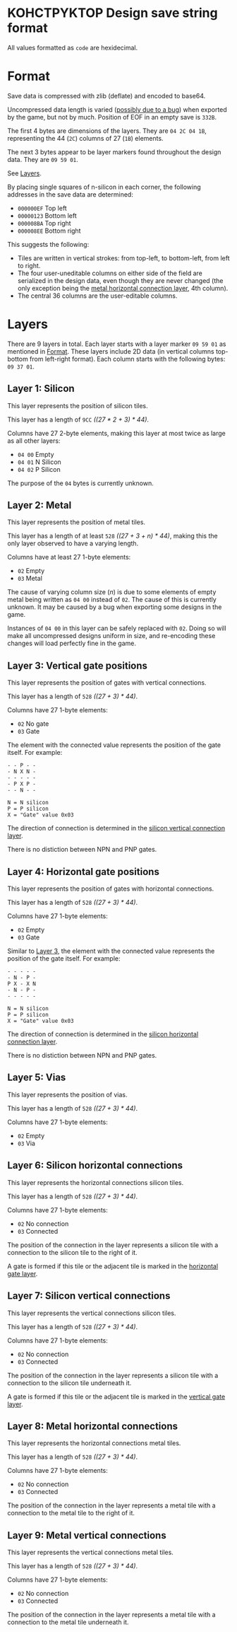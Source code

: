 # KOHCTPYKTOP Design save string format

All values formatted as `code` are hexidecimal.

# Format

Save data is compressed with zlib (deflate) and encoded to base64.

Uncompressed data length is varied ([possibly due to a bug](#layer-2-metal)) when exported by the
game, but not by much. Position of EOF in an empty save is `332B`.

The first 4 bytes are dimensions of the layers.
They are `04 2C 04 1B`, representing the 44 (`2C`) columns of 27 (`1B`) elements.

The next 3 bytes appear to be layer markers found throughout the design data. They are `09 59 01`.

See [Layers](#layers).

By placing single squares of n-silicon in each corner, the following addresses in the save data are
determined:

- `000000EF` Top left
- `00000123` Bottom left
- `000008BA` Top right
- `000008EE` Bottom right

This suggests the following:

- Tiles are written in vertical strokes: from top-left, to bottom-left, from left to right.
- The four user-uneditable columns on either side of the field are serialized in the design data,
even though they are never changed (the only exception being the [metal horizontal connection layer](#layer-8-metal-horizontal-connections), 4th column).
- The central 36 columns are the user-editable columns.

# Layers

There are 9 layers in total.
Each layer starts with a layer marker `09 59 01` as mentioned in [Format](#format).
These layers include 2D data (in vertical columns top-bottom from left-right format).
Each column starts with the following bytes: `09 37 01`.

## Layer 1: Silicon

This layer represents the position of silicon tiles.

This layer has a length of `9CC` *((27 * 2 + 3) * 44)*.

Columns have 27 2-byte elements, making this layer at most twice as large as all other layers:

- `04 00` Empty
- `04 01` N Silicon
- `04 02` P Silicon

The purpose of the `04` bytes is currently unknown.

## Layer 2: Metal

This layer represents the position of metal tiles.

This layer has a length of at least `528` *((27 + 3 + n) * 44)*, making this the only layer
observed to have a varying length.

Columns have at least 27 1-byte elements:

- `02` Empty
- `03` Metal

The cause of varying column size (*n*) is due to some elements of empty metal being written as
`04 00` instead of `02`. The cause of this is currently unknown. It may be caused by a bug when
exporting some designs in the game.

Instances of `04 00` in this layer can be safely replaced with `02`. Doing so will make all
uncompressed designs uniform in size, and re-encoding these changes will load perfectly fine in the
game.

## Layer 3: Vertical gate positions

This layer represents the position of gates with vertical connections.

This layer has a length of `528` *((27 + 3) * 44)*.

Columns have 27 1-byte elements:

- `02` No gate
- `03` Gate

The element with the connected value represents the position of the gate itself.
For example:

```
- - P - -
- N X N -
- - - - -
- P X P -
- - N - -

N = N silicon
P = P silicon
X = "Gate" value 0x03
```

The direction of connection is determined in the [silicon vertical connection layer](#layer-7-silicon-vertical-connections).

There is no distiction between NPN and PNP gates.

## Layer 4: Horizontal gate positions

This layer represents the position of gates with horizontal connections.

This layer has a length of `528` *((27 + 3) * 44)*.

Columns have 27 1-byte elements:

- `02` Empty
- `03` Gate

Similar to [Layer 3](#layer-3-vertical-gate-positions),
the element with the connected value represents the position of the gate itself.
For example:

```
- - - - -
- N - P -
P X - X N
- N - P -
- - - - -

N = N silicon
P = P silicon
X = "Gate" value 0x03
```

The direction of connection is determined in the [silicon horizontal connection layer](#layer-6-silicon-horizontal-connections).

There is no distiction between NPN and PNP gates.

## Layer 5: Vias

This layer represents the position of vias.

This layer has a length of `528` *((27 + 3) * 44)*.

Columns have 27 1-byte elements:

- `02` Empty
- `03` Via

## Layer 6: Silicon horizontal connections

This layer represents the horizontal connections silicon tiles.

This layer has a length of `528` *((27 + 3) * 44)*.

Columns have 27 1-byte elements:

- `02` No connection
- `03` Connected

The position of the connection in the layer represents a silicon tile with a connection to the
silicon tile to the right of it.

A gate is formed if this tile or the adjacent tile is marked in the [horizontal gate layer](#layer-4-horizontal-gate-positions).

## Layer 7: Silicon vertical connections

This layer represents the vertical connections silicon tiles.

This layer has a length of `528` *((27 + 3) * 44)*.

Columns have 27 1-byte elements:

- `02` No connection
- `03` Connected

The position of the connection in the layer represents a silicon tile with a connection to the
silicon tile underneath it.

A gate is formed if this tile or the adjacent tile is marked in the [vertical gate layer](#layer-3-vertical-gate-positions).

## Layer 8: Metal horizontal connections

This layer represents the horizontal connections metal tiles.

This layer has a length of `528` *((27 + 3) * 44)*.

Columns have 27 1-byte elements:

- `02` No connection
- `03` Connected

The position of the connection in the layer represents a metal tile with a connection to the
metal tile to the right of it.

## Layer 9: Metal vertical connections

This layer represents the vertical connections metal tiles.

This layer has a length of `528` *((27 + 3) * 44)*.

Columns have 27 1-byte elements:

- `02` No connection
- `03` Connected

The position of the connection in the layer represents a metal tile with a connection to the
metal tile underneath it.
